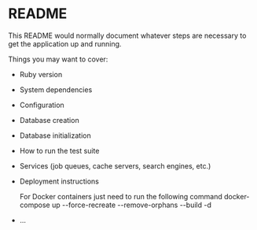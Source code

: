 # README

This README would normally document whatever steps are necessary to get the
application up and running.

Things you may want to cover:

* Ruby version

* System dependencies

* Configuration

* Database creation

* Database initialization

* How to run the test suite

* Services (job queues, cache servers, search engines, etc.)

* Deployment instructions
    
    For Docker containers just need to run the following command
    docker-compose up --force-recreate --remove-orphans --build -d

* ...
